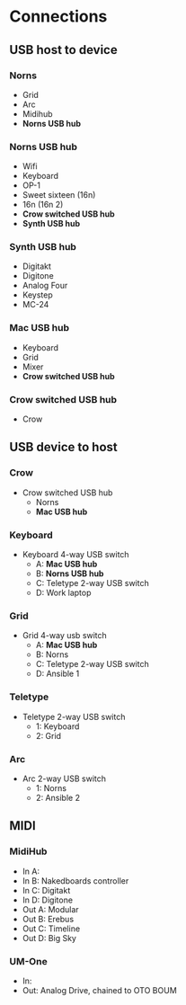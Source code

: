 # Connections
## USB host to device

### Norns
- Grid
- Arc
- Midihub
- **Norns USB hub**

### Norns USB hub
- Wifi
- Keyboard
- OP-1
- Sweet sixteen (16n)
- 16n (16n 2)
- **Crow switched USB hub**
- **Synth USB hub**

### Synth USB hub
- Digitakt
- Digitone
- Analog Four
- Keystep
- MC-24
 
### Mac USB hub
- Keyboard
- Grid
- Mixer
- **Crow switched USB hub**

### Crow switched USB hub
- Crow

## USB device to host
### Crow
- Crow switched USB hub
  - Norns
  - **Mac USB hub**

### Keyboard
- Keyboard 4-way USB switch
  - A: **Mac USB hub**
  - B: **Norns USB hub**
  - C: Teletype 2-way USB switch
  - D: Work laptop
 
### Grid
- Grid 4-way usb switch
  - A: **Mac USB hub**
  - B: Norns
  - C: Teletype 2-way USB switch
  - D: Ansible 1

### Teletype
- Teletype 2-way USB switch
  - 1: Keyboard
  - 2: Grid
 
### Arc
- Arc 2-way USB switch
  - 1: Norns
  - 2: Ansible 2


## MIDI
### MidiHub
- In A:  
- In B: Nakedboards controller
- In C: Digitakt
- In D: Digitone
- Out A: Modular
- Out B: Erebus
- Out C: Timeline
- Out D: Big Sky

### UM-One
- In:
- Out: Analog Drive, chained to OTO BOUM
 
